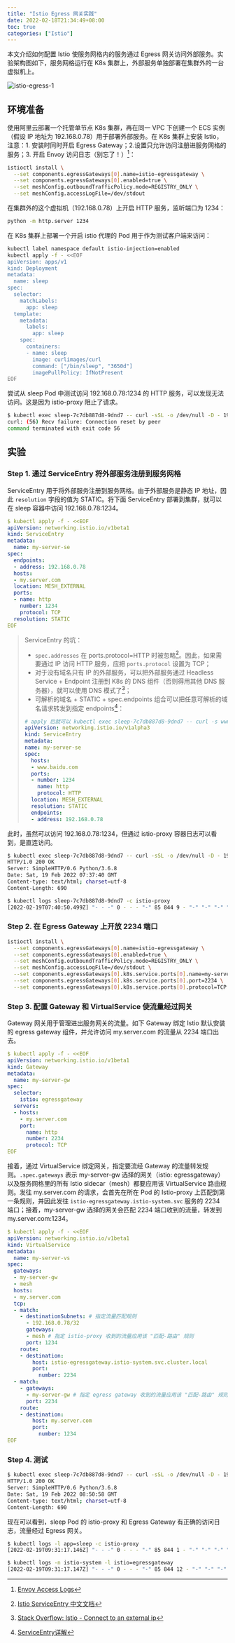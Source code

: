 ```yaml
---
title: "Istio Egress 网关实践"
date: 2022-02-18T21:34:49+08:00
toc: true
categories: ["Istio"]
---
```


本文介绍如何配置 Istio 使服务网格内的服务通过 Egress 网关访问外部服务。实验架构图如下，服务网格运行在 K8s 集群上，外部服务单独部署在集群外的一台虚拟机上。

![istio-egress-1](/images/istio-egress-1.png)

## 环境准备

使用阿里云部署一个托管单节点 K8s 集群，再在同一 VPC 下创建一个 ECS 实例（假设 IP 地址为 192.168.0.78）用于部署外部服务。在 K8s 集群上安装 Istio，注意：1. 安装时同时开启 Egress Gateway；2.设置只允许访问注册进服务网格的服务；3. 开启 Envoy 访问日志（别忘了！）[^1]：

```bash
istioctl install \
  --set components.egressGateways[0].name=istio-egressgateway \
  --set components.egressGateways[0].enabled=true \
  --set meshConfig.outboundTrafficPolicy.mode=REGISTRY_ONLY \
  --set meshConfig.accessLogFile=/dev/stdout
```

在集群外的这个虚拟机（192.168.0.78）上开启 HTTP 服务，监听端口为 1234：

```bash
python -m http.server 1234
```

在 K8s 集群上部署一个开启 istio 代理的 Pod 用于作为测试客户端来访问：

```bash
kubectl label namespace default istio-injection=enabled
kubectl apply -f - <<EOF
apiVersion: apps/v1
kind: Deployment
metadata:
  name: sleep
spec:
  selector:
    matchLabels:
      app: sleep
  template:
    metadata:
      labels:
        app: sleep
    spec:
      containers:
      - name: sleep
        image: curlimages/curl
        command: ["/bin/sleep", "3650d"]
        imagePullPolicy: IfNotPresent
EOF
```

尝试从 sleep Pod 中测试访问 192.168.0.78:1234 的 HTTP 服务，可以发现无法访问。这是因为 istio-proxy 阻止了请求。

```bash
$ kubectl exec sleep-7c7db887d8-9dnd7 -- curl -sSL -o /dev/null -D - 192.168.0.78:1234
curl: (56) Recv failure: Connection reset by peer
command terminated with exit code 56
```

## 实验

### Step 1. 通过 ServiceEntry 将外部服务注册到服务网格

ServiceEntry 用于将外部服务注册到服务网格。由于外部服务是静态 IP 地址，因此 `resolution` 字段的值为 STATIC。将下面 ServiceEntry 部署到集群，就可以在 sleep 容器中访问 192.168.0.78:1234。

```yaml
$ kubectl apply -f - <<EOF
apiVersion: networking.istio.io/v1beta1
kind: ServiceEntry
metadata:
  name: my-server-se
spec:
  endpoints:
  - address: 192.168.0.78
  hosts:
  - my.server.com
  location: MESH_EXTERNAL
  ports:
  - name: http
    number: 1234
    protocol: TCP
  resolution: STATIC
EOF
```

> ServiceEntry 的坑：
> - `spec.addresses` 在 ports.protocol=HTTP 时被忽略[^2]。因此，如果需要通过 IP 访问 HTTP 服务，应把 `ports.protocol` 设置为 TCP；
> - 对于没有域名只有 IP 的外部服务，可以把外部服务通过 Headless Service + Endpoint 注册到 K8s 的 DNS 组件（否则得用其他 DNS 服务器），就可以使用 DNS 模式了[^3]；
> - 可解析的域名 + STATIC + spec.endpoints 组合可以把任意可解析的域名请求转发到指定 endpoints[^4]：
>```yaml
> # apply 后就可以 kubectl exec sleep-7c7db887d8-9dnd7 -- curl -s www.baidu.com:1234
> apiVersion: networking.istio.io/v1alpha3
> kind: ServiceEntry
> metadata:
> name: my-server-se
> spec:
>   hosts:
>   - www.baidu.com
>   ports:
>   - number: 1234
>     name: http
>     protocol: HTTP
>   location: MESH_EXTERNAL
>   resolution: STATIC
>   endpoints:
>   - address: 192.168.0.78
>```

此时，虽然可以访问 192.168.0.78:1234，但通过 istio-proxy 容器日志可以看到，是直连访问。

```bash
$ kubectl exec sleep-7c7db887d8-9dnd7 -- curl -sSL -o /dev/null -D - 192.168.0.78:1234
HTTP/1.0 200 OK
Server: SimpleHTTP/0.6 Python/3.6.8
Date: Sat, 19 Feb 2022 07:37:40 GMT
Content-type: text/html; charset=utf-8
Content-Length: 690
```

```bash
$ kubectl logs sleep-7c7db887d8-9dnd7 -c istio-proxy
[2022-02-19T07:40:50.499Z] "- - -" 0 - - - "-" 85 844 9 - "-" "-" "-" "-" "192.168.0.78:1234" outbound|1234||my.server.com 10.108.0.50:47780 192.168.0.78:1234 10.108.0.50:47778 - -
```

### Step 2. 在 Egress Gateway 上开放 2234 端口

```bash
istioctl install \
  --set components.egressGateways[0].name=istio-egressgateway \
  --set components.egressGateways[0].enabled=true \
  --set meshConfig.outboundTrafficPolicy.mode=REGISTRY_ONLY \
  --set meshConfig.accessLogFile=/dev/stdout \
  --set components.egressGateways[0].k8s.service.ports[0].name=my-server \
  --set components.egressGateways[0].k8s.service.ports[0].port=2234 \
  --set components.egressGateways[0].k8s.service.ports[0].protocol=TCP
```

### Step 3. 配置 Gateway 和 VirtualService 使流量经过网关

Gateway 网关用于管理进出服务网关的流量。如下 Gateway 绑定 Istio 默认安装的 egress gateway 组件，并允许访问 my.server.com 的流量从 2234 端口出去。

```yaml
$ kubectl apply -f - <<EOF
apiVersion: networking.istio.io/v1beta1
kind: Gateway
metadata:
  name: my-server-gw
spec:
  selector:
    istio: egressgateway
  servers:
  - hosts:
    - my.server.com
    port:
      name: http
      number: 2234
      protocol: TCP
EOF
```

接着，通过 VirtualService 绑定网关，指定要流经 Gateway 的流量转发规则。`.spec.gateways` 表示 my-server-gw 选择的网关（istio: egressgateway）以及服务网格里的所有 Istio sidecar（mesh）都要应用该 VirtualService 路由规则。发往 my.server.com 的请求，会首先在所在 Pod 的 Istio-proxy 上匹配到第一条规则，并因此发往 `istio-egressgateway.istio-system.svc` 服务的 2234 端口；接着，my-server-gw 选择的网关会匹配 2234 端口收到的流量，转发到 my.server.com:1234。

```yaml
$ kubectl apply -f - <<EOF
apiVersion: networking.istio.io/v1beta1
kind: VirtualService
metadata:
  name: my-server-vs
spec:
  gateways:
  - my-server-gw
  - mesh
  hosts:
  - my.server.com
  tcp:
  - match:
    - destinationSubnets: # 指定流量匹配规则
      - 192.168.0.78/32
      gateways: 
      - mesh # 指定 istio-proxy 收到的流量应用该 "匹配-路由" 规则 
      port: 1234
    route:
    - destination:
        host: istio-egressgateway.istio-system.svc.cluster.local
        port:
          number: 2234
  - match:
    - gateways: 
      - my-server-gw # 指定 egress gateway 收到的流量应用该 "匹配-路由" 规则 
      port: 2234
    route:
    - destination:
        host: my.server.com
        port:
          number: 1234
EOF
```

### Step 4. 测试

```bash
$ kubectl exec sleep-7c7db887d8-9dnd7 -- curl -sSL -o /dev/null -D - 192.168.0.78:1234
HTTP/1.0 200 OK
Server: SimpleHTTP/0.6 Python/3.6.8
Date: Sat, 19 Feb 2022 08:50:58 GMT
Content-type: text/html; charset=utf-8
Content-Length: 690
```

现在可以看到，sleep Pod 的 istio-proxy 和 Egress Gateway 有正确的访问日志，流量经过 Egress 网关。

```bash
$ kubectl logs -l app=sleep -c istio-proxy
[2022-02-19T09:31:17.146Z] "- - -" 0 - - - "-" 85 844 1 - "-" "-" "-" "-" "10.108.0.55:2234" outbound|2234||istio-egressgateway.istio-system.svc.cluster.local 10.108.0.56:33706 192.168.0.78:1234 10.108.0.56:50898 - -

$ kubectl logs -n istio-system -l istio=egressgateway
[2022-02-19T09:31:17.147Z] "- - -" 0 - - - "-" 85 844 12 - "-" "-" "-" "-" "192.168.0.78:1234" outbound|1234||my.server.com 10.108.0.55:49356 10.108.0.55:2234 10.108.0.56:33706 - -
```

[^1]: [Envoy Access Logs](https://istio.io/latest/docs/tasks/observability/logs/access-log/)
[^2]: [Istio ServiceEntry 中文文档](https://wiki.shileizcc.com/confluence/display/istio/Istio+ServiceEntry)
[^3]: [Stack Overflow: Istio - Connect to an external ip](https://stackoverflow.com/questions/56094753/istio-connect-to-an-external-ip/56100843#56100843)
[^4]: [ServiceEntry详解](https://blog.csdn.net/hxpjava1/article/details/117325083)